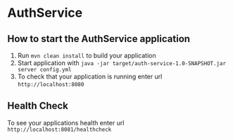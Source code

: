 # AuthService

How to start the AuthService application
---

1. Run `mvn clean install` to build your application
1. Start application with `java -jar target/auth-service-1.0-SNAPSHOT.jar server config.yml`
1. To check that your application is running enter url `http://localhost:8080`

Health Check
---

To see your applications health enter url `http://localhost:8081/healthcheck`
